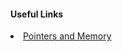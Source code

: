 #### Useful Links

<li><a href="http://cslibrary.stanford.edu/102/PointersAndMemory.pdf">Pointers and Memory</a>
